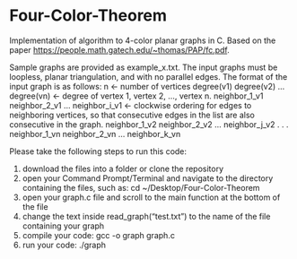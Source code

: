 # Four-Color-Theorem
Implementation of algorithm to 4-color planar graphs in C. Based on the paper https://people.math.gatech.edu/~thomas/PAP/fc.pdf. 

Sample graphs are provided as example_x.txt. The input graphs must be loopless, planar triangulation, and with no parallel edges. The format of the input graph is as follows: 
n <- number of vertices
degree(v1) degree(v2) … degree(vn) <- degree of vertex 1, vertex 2, …, vertex n. 
neighbor_1_v1 neighbor_2_v1 … neighbor_i_v1 <- clockwise ordering for edges to neighboring vertices, so that consecutive edges in the list are also consecutive in the graph. 
neighbor_1_v2 neighbor_2_v2 … neighbor_j_v2 
.
. 
.
neighbor_1_vn neighbor_2_vn … neighbor_k_vn 


Please take the following steps to run this code:
1. download the files into a folder or clone the repository
2. open your Command Prompt/Terminal and navigate to the directory containing the files, such as: cd ~/Desktop/Four-Color-Theorem
3. open your graph.c file and scroll to the main function at the bottom of the file
4. change the text inside read_graph(“test.txt”) to the name of the file containing your graph 
5. compile your code: gcc -o graph graph.c
6. run your code: ./graph
